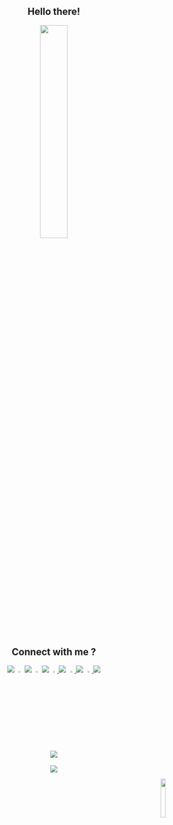 <h2 align="center">
  Hello there!<br> </h2>
<p align="center">
<img width="35%" src="https://user-images.githubusercontent.com/48352577/112359947-d1d2dc80-8cf7-11eb-99b7-269e154947a5.gif" >
</p>

 <h2 align="center">Connect with me ?</h2>
 <p align="center">
 
  <img src="https://github.com/sig5/sig5.github.io/blob/main/x.png?raw=true">  
  <a href="https://www.github.com/sig5/">
  <img src="https://github.com/sig5/sig5.github.io/blob/main/github.png?raw=true"  width="3%"></a>
  <img src="https://github.com/sig5/sig5.github.io/blob/main/x.png?raw=true">    
  <a href="https://www.instagram.com/the_sloppy_sloth/">
 <img src="https://github.com/sig5/sig5.github.io/blob/main/instagram.png?raw=true" style=“margin-right: 20px;” width="3%"></a> <img src="https://github.com/sig5/sig5.github.io/blob/main/x.png?raw=true">  
 <a href="https://www.facebook.com/sigjob/">
 <img src="https://github.com/sig5/sig5.github.io/blob/main/facebook.png?raw=true"  width="3%"> </a>
 <img src="https://github.com/sig5/sig5.github.io/blob/main/x.png?raw=true">  
 
 <a href="https://www.linkedin.com/in/sakar-singhal-13a953171/">
  <img src="https://github.com/sig5/sig5.github.io/blob/main/linkedin.png?raw=true" width="3%"> </a><img src="https://github.com/sig5/sig5.github.io/blob/main/x.png?raw=true"> 
  <a href="https://open.spotify.com/playlist/5XrzXkTL03c6Ynmyri0YhF?si=44b3f6de5de645a3">
  <img src="https://github.com/sig5/sig5.github.io/blob/main/spotify.png?raw=true" " width="3%"> </a><img src="https://github.com/sig5/sig5.github.io/blob/main/x.png?raw=true">
     
  </p>
  <br><br>
  
  
 <p align="center">
   <img align="center" src="https://github-readme-stats.vercel.app/api?username=sig5&count_private=true&show_icons=true" /><br><br>
  <img align="center" src="https://github-readme-stats.vercel.app/api/top-langs/?username=sig5&exclude_repo=mood-synth" /><br>

  </p>
<p align="right">
<img src="https://komarev.com/ghpvc/?username=sig5&color=grey" width="15%">
 </p>

